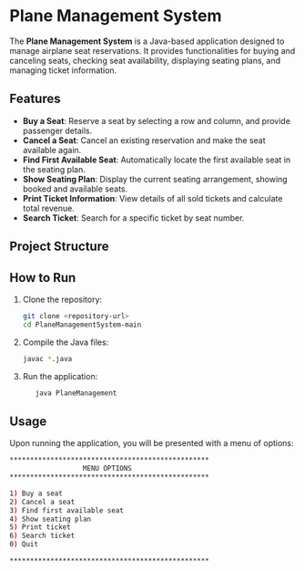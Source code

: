 # Plane Management System

The **Plane Management System** is a Java-based application designed to manage airplane seat reservations. It provides functionalities for buying and canceling seats, checking seat availability, displaying seating plans, and managing ticket information.

## Features

- **Buy a Seat**: Reserve a seat by selecting a row and column, and provide passenger details.
- **Cancel a Seat**: Cancel an existing reservation and make the seat available again.
- **Find First Available Seat**: Automatically locate the first available seat in the seating plan.
- **Show Seating Plan**: Display the current seating arrangement, showing booked and available seats.
- **Print Ticket Information**: View details of all sold tickets and calculate total revenue.
- **Search Ticket**: Search for a specific ticket by seat number.

## Project Structure

## How to Run

1. Clone the repository:
   ```bash
   git clone <repository-url>
   cd PlaneManagementSystem-main
   ```

2. Compile the Java files:

   ```bash
   javac *.java
   ```

3. Run the application:
    
   ```bash
      java PlaneManagement
      ```

## Usage

Upon running the application, you will be presented with a menu of options:

```bash
*************************************************
                  MENU OPTIONS                 
*************************************************

1) Buy a seat
2) Cancel a seat
3) Find first available seat
4) Show seating plan
5) Print ticket
6) Search ticket
0) Quit

*************************************************
```
